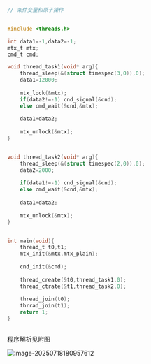 ```c
// 条件变量和原子操作


#include <threads.h>

int data1=-1,data2=-1;
mtx_t mtx;
cmd_t cmd;

void thread_task1(void* arg){
    thread_sleep(&(struct timespec(3,0)),0);
    data1=12000;
    
    mtx_lock(&mtx);
    if(data2!=-1) cnd_signal(&cnd);
    else cmd_wait(&cnd,&mtx);
    
    data1+data2;
    
    mtx_unlock(&mtx);
}


void thread_task2(void* arg){
    thread_sleep(&(struct timespec(2,0)),0);
    data2=2000;
    
    if(data1!=-1) cnd_signal(&cnd);
    else cmd_wait(&cnd,&mtx);
    
    data1+data2;
    
    mtx_unlock(&mtx);
}


int main(void){
    thread_t t0,t1;
    mtx_init(&mtx,mtx_plain);
    
    cnd_init(&cnd);
    
    thread_create(&t0,thread_task1,0);
    thread_ctrate(&t1,thread_task2,0);
    
    thread_join(t0);
    thrrad_join(t1);
    return 1;
}



```
程序解析见附图



![image-20250718180957612](C:\Users\Administrator\AppData\Roaming\Typora\typora-user-images\image-20250718180957612.png)
